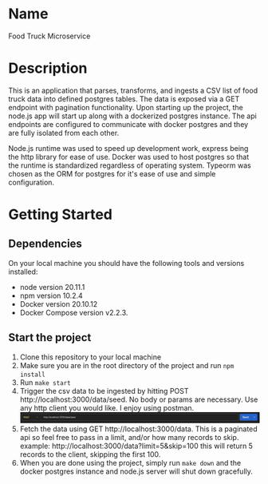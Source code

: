 # Name

Food Truck Microservice

# Description

This is an application that parses, transforms, and ingests a CSV list of food truck data into defined postgres tables. The data is exposed via a GET endpoint with pagination functionality. Upon starting up the project, the node.js app will start up along with a dockerized postgres instance. The api endpoints are configured to communicate with docker postgres and they are fully isolated from each other.

Node.js runtime was used to speed up development work, express being the http library for ease of use. Docker was used to host postgres so that the runtime is standardized regardless of operating system. Typeorm was chosen as the ORM for postgres for it's ease of use and simple configuration.

# Getting Started

## Dependencies

On your local machine you should have the following tools and versions installed:

- node version 20.11.1
- npm version 10.2.4
- Docker version 20.10.12
- Docker Compose version v2.2.3.

## Start the project

1. Clone this repository to your local machine
2. Make sure you are in the root directory of the project and run `npm install`
3. Run `make start`
4. Trigger the csv data to be ingested by hitting POST http://localhost:3000/data/seed. No body or params are necessary. Use any http client you would like. I enjoy using postman.
   ![alt text](image.png)
5. Fetch the data using GET http://localhost:3000/data. This is a paginated api so feel free to pass in a limit, and/or how many records to skip.
   example: http://localhost:3000/data?limit=5&skip=100 this will return 5 records to the client, skipping the first 100.
6. When you are done using the project, simply run `make down` and the docker postgres instance and node.js server will shut down gracefully.
